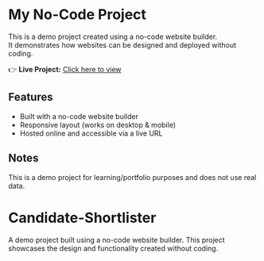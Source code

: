 # My No-Code Project

This is a demo project created using a no-code website builder.  
It demonstrates how websites can be designed and deployed without coding.  

👉 **Live Project:** [Click here to view](https://your-project-url.com)

## Features
- Built with a no-code website builder  
- Responsive layout (works on desktop & mobile)  
- Hosted online and accessible via a live URL  

## Notes
This is a demo project for learning/portfolio purposes and does not use real data.
# Candidate-Shortlister
A demo project built using a no-code website builder.  This project showcases the design and functionality created without coding. 

